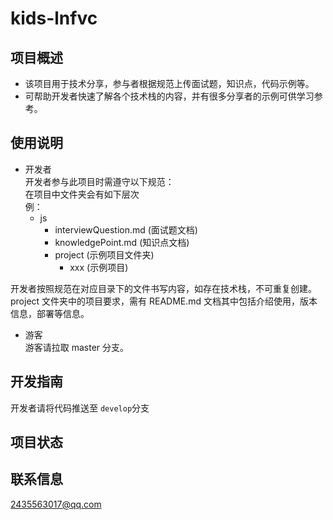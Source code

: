# kids-lnfvc

## 项目概述

- 该项目用于技术分享，参与者根据规范上传面试题，知识点，代码示例等。
- 可帮助开发者快速了解各个技术栈的内容，并有很多分享者的示例可供学习参考。

## 使用说明

- 开发者<br />
  开发者参与此项目时需遵守以下规范：  
  在项目中文件夹会有如下层次<br />
  例： <br />
  - js<br />
    - interviewQuestion.md (面试题文档)
    - knowledgePoint.md (知识点文档)
    - project (示例项目文件夹)
      - xxx (示例项目)

开发者按照规范在对应目录下的文件书写内容，如存在技术栈，不可重复创建。<br />
project 文件夹中的项目要求，需有 README.md 文档其中包括介绍使用，版本信息，部署等信息。

- 游客<br />
  游客请拉取 master 分支。

## 开发指南

开发者请将代码推送至 `develop`分支

## 项目状态

## 联系信息

2435563017@qq.com
